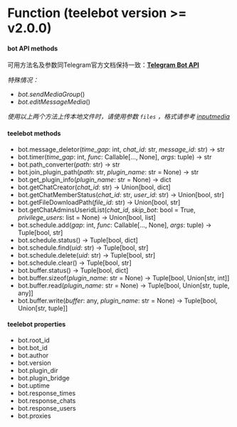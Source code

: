 # Function (teelebot version >= v2.0.0)

#### bot API methods

可用方法名及参数同Telegram官方文档保持一致：[**Telegram Bot API**](https://core.telegram.org/bots/api)



*特殊情况：*

* *bot.sendMediaGroup*()
* *bot.editMessageMedia*()

*使用以上两个方法上传本地文件时，请使用参数 `files` ，格式请参考 [inputmedia](https://core.telegram.org/bots/api#inputmedia)*



#### teelebot methods

*  bot.message_deletor(*time_gap*: int, *chat_id*: str, *message_id*: str) -> str
*  bot.timer(*time_gap*: int, *func*: Callable[..., None], *args*: tuple) -> str
*  bot.path_converter(*path*: str) -> str
*  bot.join_plugin_path(*path*: str, *plugin_name*: str = None) -> str
*  bot.get_plugin_info(*plugin_name*: str = None) -> dict
*  bot.getChatCreator(*chat_id*: str) -> Union[bool, dict]
*  bot.getChatMemberStatus(*chat_id*: str, *user_id*: str) -> Union[bool, str]
*  bot.getFileDownloadPath(*file_id*: str) -> Union[bool, str]
*  bot.getChatAdminsUseridList(*chat_id*, *skip_bot*: bool = True, *privilege_users*: list = None) -> Union[bool, list]
*  bot.schedule.add(*gap*: int, *func*: Callable[..., None], *args*: tuple) -> Tuple[bool, str]
*  bot.schedule.status() -> Tuple[bool, dict]
*  bot.schedule.find(*uid*: str) -> Tuple[bool, str]
*  bot.schedule.delete(*uid*: str) -> Tuple[bool, str]
*  bot.schedule.clear() -> Tuple[bool, str]
*  bot.buffer.status() -> Tuple[bool, dict]
*  bot.buffer.sizeof(*plugin_name*: str = None) -> Tuple[bool, Union[str, int]]
*  bot.buffer.read(*plugin_name*: str = None) -> Tuple[bool, Union[str, tuple, any]]
*  bot.buffer.write(*buffer*: any, *plugin_name*: str = None) -> Tuple[bool, Union[str, tuple]]



#### teelebot properties

*  bot.root_id
*  bot.bot_id
*  bot.author
*  bot.version
*  bot.plugin_dir
*  bot.plugin_bridge
*  bot.uptime
*  bot.response_times
*  bot.response_chats
*  bot.response_users
*  bot.proxies



